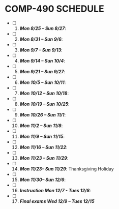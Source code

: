 # COMP-490 SCHEDULE

- [ ] 1. _**Mon 8/25 – Sun 8/27**_:

- [ ] 2. _**Mon 8/31 – Sun 9/6**_:

- [ ] 3. _**Mon 9/7 – Sun 9/13**_:

- [ ] 4. _**Mon 9/14 – Sun 10/4**_:

- [ ] 5. _**Mon 9/21 – Sun 9/27**_:

- [ ] 6. _**Mon 10/5 – Sun 10/11**_:

- [ ] 7. _**Mon 10/12 – Sun 10/18**_:

- [ ] 8. _**Mon 10/19 – Sun 10/25**_:

- [ ] 9. _**Mon 10/26 – Sun 11/1**_:

- [ ] 10. _**Mon 11/2 – Sun 11/8**_:

- [ ] 11. _**Mon 11/9 – Sun 11/15**_:

- [ ] 12. _**Mon 11/16 – Sun 11/22**_:

- [ ] 13. _**Mon 11/23 – Sun 11/29**_:

- [ ] 14. _**Mon 11/23– Sun 11/29**_: Thanksgiving Holiday

- [ ] 15. _**Mon 11/30– Sun 12/6**_:

- [ ] 16. _**Instruction Mon 12/7 - Tues 12/8**_:

- [ ] 17. _**Final exams Wed 12/9 – Tues 12/15**_
